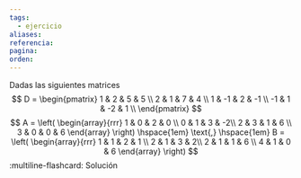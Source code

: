 ```yaml
---
tags:
  - ejercicio
aliases: 
referencia: 
pagina: 
orden:
---
```

Dadas las siguientes matrices
$$
D = \begin{pmatrix}
     1 &  2 &  5 &  5 \\
     2 &  1 &  7 &  4 \\
     1 & -1 &  2 & -1 \\
    -1 &  1 & -2 &  1 \\
\end{pmatrix}
$$
$$
A = \left(
\begin{array}{rrr}
1 & 0 & 2 & 0 \\
0 & 1 & 3 & -2\\
2 & 3 & 1 & 6 \\
3 & 0 & 0 & 6
\end{array}
\right)
\hspace{1em} \text{,} \hspace{1em}
B = \left(
\begin{array}{rrr}
1 & 1 & 2 & 1 \\
2 & 1 & 3 & 2\\
2 & 1 & 1 & 6 \\
4 & 1 & 0 & 6
\end{array}
\right)
$$
:multiline-flashcard:
Solución
